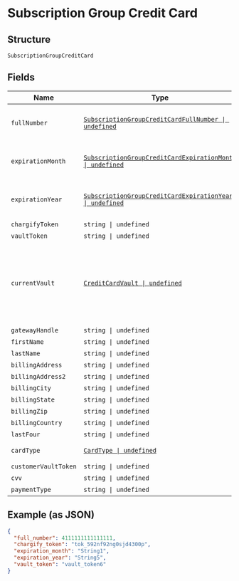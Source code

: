
# Subscription Group Credit Card

## Structure

`SubscriptionGroupCreditCard`

## Fields

| Name | Type | Tags | Description |
|  --- | --- | --- | --- |
| `fullNumber` | [`SubscriptionGroupCreditCardFullNumber \| undefined`](../../doc/models/containers/subscription-group-credit-card-full-number.md) | Optional | This is a container for one-of cases. |
| `expirationMonth` | [`SubscriptionGroupCreditCardExpirationMonth \| undefined`](../../doc/models/containers/subscription-group-credit-card-expiration-month.md) | Optional | This is a container for one-of cases. |
| `expirationYear` | [`SubscriptionGroupCreditCardExpirationYear \| undefined`](../../doc/models/containers/subscription-group-credit-card-expiration-year.md) | Optional | This is a container for one-of cases. |
| `chargifyToken` | `string \| undefined` | Optional | - |
| `vaultToken` | `string \| undefined` | Optional | - |
| `currentVault` | [`CreditCardVault \| undefined`](../../doc/models/credit-card-vault.md) | Optional | The vault that stores the payment profile with the provided `vault_token`. Use `bogus` for testing. |
| `gatewayHandle` | `string \| undefined` | Optional | - |
| `firstName` | `string \| undefined` | Optional | - |
| `lastName` | `string \| undefined` | Optional | - |
| `billingAddress` | `string \| undefined` | Optional | - |
| `billingAddress2` | `string \| undefined` | Optional | - |
| `billingCity` | `string \| undefined` | Optional | - |
| `billingState` | `string \| undefined` | Optional | - |
| `billingZip` | `string \| undefined` | Optional | - |
| `billingCountry` | `string \| undefined` | Optional | - |
| `lastFour` | `string \| undefined` | Optional | - |
| `cardType` | [`CardType \| undefined`](../../doc/models/card-type.md) | Optional | The type of card used. |
| `customerVaultToken` | `string \| undefined` | Optional | - |
| `cvv` | `string \| undefined` | Optional | - |
| `paymentType` | `string \| undefined` | Optional | - |

## Example (as JSON)

```json
{
  "full_number": 4111111111111111,
  "chargify_token": "tok_592nf92ng0sjd4300p",
  "expiration_month": "String1",
  "expiration_year": "String5",
  "vault_token": "vault_token6"
}
```

